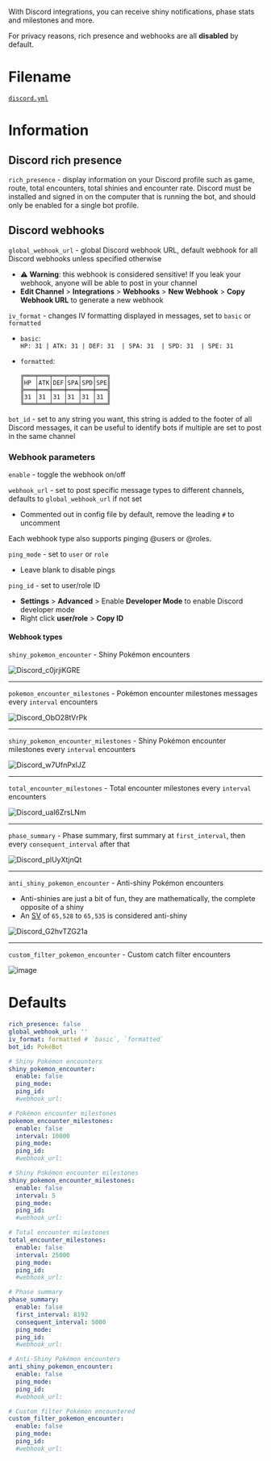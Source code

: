 With Discord integrations, you can receive shiny notifications, phase stats and milestones and more.

For privacy reasons, rich presence and webhooks are all **disabled** by default.

# Filename
[`discord.yml`](https://github.com/40Cakes/pokebot-gen3/blob/main/profiles/discord.yml)

# Information
## Discord rich presence
`rich_presence` - display information on your Discord profile such as game, route, total encounters, total shinies and encounter rate. Discord must be installed and signed in on the computer that is running the bot, and should only be enabled for a single bot profile.

## Discord webhooks
`global_webhook_url` - global Discord webhook URL, default webhook for all Discord webhooks unless specified otherwise
- ⚠ **Warning**: this webhook is considered sensitive! If you leak your webhook, anyone will be able to post in your channel
- **Edit Channel** > **Integrations** > **Webhooks** > **New Webhook** > **Copy Webhook URL** to generate a new webhook

`iv_format` - changes IV formatting displayed in messages, set to `basic` or `formatted`
- `basic`: <br>`HP: 31 | ATK: 31 | DEF: 31  | SPA: 31  | SPD: 31  | SPE: 31`

- `formatted`:
  ```
  ╔═══╤═══╤═══╤═══╤═══╤═══╗
  ║HP │ATK│DEF│SPA│SPD│SPE║
  ╠═══╪═══╪═══╪═══╪═══╪═══╣
  ║31 │31 │31 │31 │31 │31 ║
  ╚═══╧═══╧═══╧═══╧═══╧═══╝
  ```

`bot_id` - set to any string you want, this string is added to the footer of all Discord messages, it can be useful to identify bots if multiple are set to post in the same channel

### Webhook parameters
`enable` - toggle the webhook on/off

`webhook_url` - set to post specific message types to different channels, defaults to `global_webhook_url` if not set
- Commented out in config file by default, remove the leading `#` to uncomment

Each webhook type also supports pinging @users or @roles.

`ping_mode` - set to `user` or `role`
- Leave blank to disable pings

`ping_id` - set to user/role ID
- **Settings** > **Advanced** > Enable **Developer Mode** to enable Discord developer mode
- Right click **user/role** > **Copy ID**

#### Webhook types
`shiny_pokemon_encounter` - Shiny Pokémon encounters

![Discord_c0jrjiKGRE](https://github.com/40Cakes/pokebot-gen3/assets/16377135/e1706b41-5f89-40b4-918d-30d6e8fa92c2)

***

`pokemon_encounter_milestones` - Pokémon encounter milestones messages every `interval` encounters

![Discord_ObO28tVrPk](https://github.com/40Cakes/pokebot-gen3/assets/16377135/5c4698f0-07cf-4289-aa4e-6398f56422e0)

***

`shiny_pokemon_encounter_milestones` - Shiny Pokémon encounter milestones every `interval` encounters

![Discord_w7UfnPxlJZ](https://github.com/40Cakes/pokebot-gen3/assets/16377135/6d6e9b85-c8b4-4c15-8970-eb86e3b712ab)

***

`total_encounter_milestones` - Total encounter milestones every `interval` encounters

![Discord_ual6ZrsLNm](https://github.com/40Cakes/pokebot-gen3/assets/16377135/f6a82866-fbb3-4192-a771-f0b298bc12ec)

***

`phase_summary` - Phase summary, first summary at `first_interval`, then every `consequent_interval` after that

![Discord_plUyXtjnQt](https://github.com/40Cakes/pokebot-gen3/assets/16377135/573a638b-fe4e-4f16-95dd-31f0f750a517)

***

`anti_shiny_pokemon_encounter` - Anti-shiny Pokémon encounters
- Anti-shinies are just a bit of fun, they are mathematically, the complete opposite of a shiny
- An [SV](https://bulbapedia.bulbagarden.net/wiki/Personality_value#Shininess) of `65,528` to `65,535` is considered anti-shiny

![Discord_G2hvTZG21a](https://github.com/40Cakes/pokebot-gen3/assets/16377135/3f04d1cf-4040-4163-80d2-13cac84eed1f)

***

`custom_filter_pokemon_encounter` - Custom catch filter encounters

![image](https://github.com/40Cakes/pokebot-gen3/assets/16377135/9a52da68-5e3b-4f59-b222-18c4ed793c59)

# Defaults
```yml
rich_presence: false
global_webhook_url: ''
iv_format: formatted # `basic`, `formatted`
bot_id: PokéBot

# Shiny Pokémon encounters
shiny_pokemon_encounter:
  enable: false
  ping_mode:
  ping_id:
  #webhook_url:

# Pokémon encounter milestones
pokemon_encounter_milestones:
  enable: false
  interval: 10000
  ping_mode:
  ping_id:
  #webhook_url:

# Shiny Pokémon encounter milestones
shiny_pokemon_encounter_milestones:
  enable: false
  interval: 5
  ping_mode:
  ping_id:
  #webhook_url:

# Total encounter milestones
total_encounter_milestones:
  enable: false
  interval: 25000
  ping_mode:
  ping_id:
  #webhook_url:

# Phase summary
phase_summary:
  enable: false
  first_interval: 8192
  consequent_interval: 5000
  ping_mode:
  ping_id:
  #webhook_url:

# Anti-Shiny Pokémon encounters
anti_shiny_pokemon_encounter:
  enable: false
  ping_mode:
  ping_id:
  #webhook_url:

# Custom filter Pokémon encountered
custom_filter_pokemon_encounter:
  enable: false
  ping_mode:
  ping_id:
  #webhook_url:
```